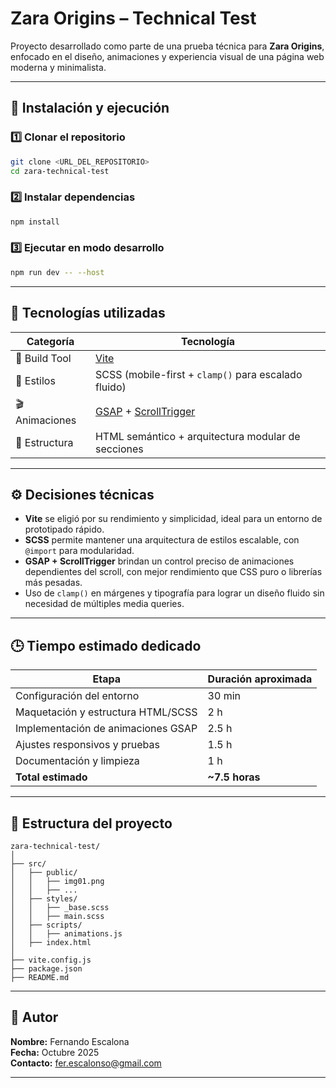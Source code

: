 # Zara Origins – Technical Test

Proyecto desarrollado como parte de una prueba técnica para **Zara Origins**, enfocado en el diseño, animaciones y experiencia visual de una página web moderna y minimalista.

---

## 🚀 Instalación y ejecución

### 1️⃣ Clonar el repositorio
```bash
git clone <URL_DEL_REPOSITORIO>
cd zara-technical-test
```

### 2️⃣ Instalar dependencias
```bash
npm install
```

### 3️⃣ Ejecutar en modo desarrollo
```bash
npm run dev -- --host
```

---

## 🧩 Tecnologías utilizadas

| Categoría | Tecnología |
|------------|-------------|
| 🧱 Build Tool | [Vite](https://vitejs.dev/) |
| 💅 Estilos | SCSS (mobile-first + `clamp()` para escalado fluido) |
| 🎬 Animaciones | [GSAP](https://greensock.com/gsap/) + [ScrollTrigger](https://greensock.com/scrolltrigger/) |
| 🧭 Estructura | HTML semántico + arquitectura modular de secciones |

---

## ⚙️ Decisiones técnicas

- **Vite** se eligió por su rendimiento y simplicidad, ideal para un entorno de prototipado rápido.  
- **SCSS** permite mantener una arquitectura de estilos escalable, con `@import` para modularidad.  
- **GSAP + ScrollTrigger** brindan un control preciso de animaciones dependientes del scroll, con mejor rendimiento que CSS puro o librerías más pesadas.  
- Uso de `clamp()` en márgenes y tipografía para lograr un diseño fluido sin necesidad de múltiples media queries.  

---

## 🕒 Tiempo estimado dedicado

| Etapa | Duración aproximada |
|--------|----------------------|
| Configuración del entorno | 30 min |
| Maquetación y estructura HTML/SCSS | 2 h |
| Implementación de animaciones GSAP | 2.5 h |
| Ajustes responsivos y pruebas | 1.5 h |
| Documentación y limpieza | 1 h |
| **Total estimado** | **~7.5 horas** |

---

## 📁 Estructura del proyecto

```
zara-technical-test/
│
├── src/
│   ├── public/
│   │   ├── img01.png
│   │   ├── ...
│   ├── styles/
│   │   ├── _base.scss
│   │   ├── main.scss
│   ├── scripts/
│   │   ├── animations.js
│   ├── index.html
│
├── vite.config.js
├── package.json
├── README.md
```

---

## 👤 Autor

**Nombre:** Fernando Escalona  
**Fecha:** Octubre 2025  
**Contacto:** fer.escalonso@gmail.com

---

